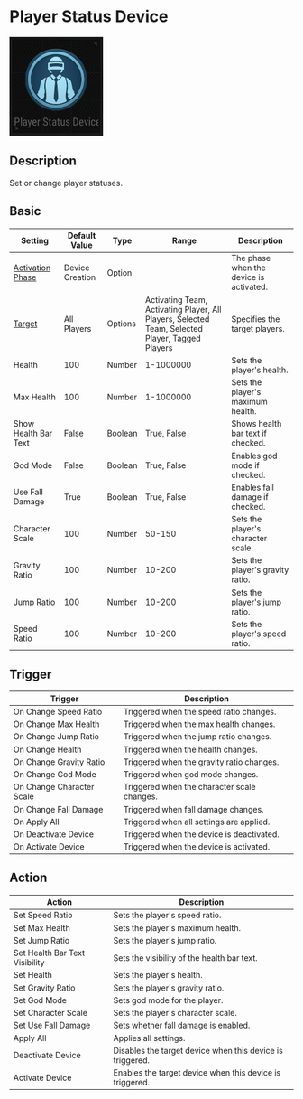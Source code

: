 # Player Status Device

![PlayerStatus Icon](../.images/DeviceIcons/Device_PlayerStatus.png)

## Description

Set or change player statuses.

## Basic

| Setting                                      | Default Value     | Type | Range | Description                                      |
|----------------------------------------------|-------------------|------|-------|--------------------------------------------------|
| [Activation Phase](../General/Common_Device_Settings.md#activation-phase) | Device Creation    | Option | | The phase when the device is activated.           |
| [Target](../General/Common_Device_Settings.md#target)                     | All Players        | Options | Activating Team, Activating Player, All Players, Selected Team, Selected Player, Tagged Players | Specifies the target players.                     |
| Health                                       | 100               | Number | 1-1000000 | Sets the player's health.                         |
| Max Health                                   | 100               | Number | 1-1000000 | Sets the player's maximum health.                 |
| Show Health Bar Text                         | False             | Boolean | True, False | Shows health bar text if checked.                 |
| God Mode                                     | False             | Boolean | True, False | Enables god mode if checked.                      |
| Use Fall Damage                              | True              | Boolean | True, False | Enables fall damage if checked.                   |
| Character Scale                              | 100               | Number | 50-150 | Sets the player's character scale.                |
| Gravity Ratio                                | 100               | Number | 10-200 | Sets the player's gravity ratio.                  |
| Jump Ratio                                   | 100               | Number | 10-200 | Sets the player's jump ratio.                     |
| Speed Ratio                                  | 100               | Number | 10-200 | Sets the player's speed ratio.                    |

## Trigger

| Trigger                        | Description                                                        |
|--------------------------------|--------------------------------------------------------------------|
| On Change Speed Ratio          | Triggered when the speed ratio changes.                             |
| On Change Max Health           | Triggered when the max health changes.                              |
| On Change Jump Ratio           | Triggered when the jump ratio changes.                              |
| On Change Health               | Triggered when the health changes.                                  |
| On Change Gravity Ratio        | Triggered when the gravity ratio changes.                           |
| On Change God Mode             | Triggered when god mode changes.                                    |
| On Change Character Scale      | Triggered when the character scale changes.                         |
| On Change Fall Damage          | Triggered when fall damage changes.                                 |
| On Apply All                   | Triggered when all settings are applied.                            |
| On Deactivate Device           | Triggered when the device is deactivated.                           |
| On Activate Device             | Triggered when the device is activated.                             |

## Action

| Action                        | Description                                                        |
|-------------------------------|--------------------------------------------------------------------|
| Set Speed Ratio                | Sets the player's speed ratio.                                      |
| Set Max Health                 | Sets the player's maximum health.                                   |
| Set Jump Ratio                 | Sets the player's jump ratio.                                       |
| Set Health Bar Text Visibility | Sets the visibility of the health bar text.                        |
| Set Health                     | Sets the player's health.                                           |
| Set Gravity Ratio              | Sets the player's gravity ratio.                                    |
| Set God Mode                   | Sets god mode for the player.                                       |
| Set Character Scale            | Sets the player's character scale.                                  |
| Set Use Fall Damage            | Sets whether fall damage is enabled.                                |
| Apply All                      | Applies all settings.                                               |
| Deactivate Device              | Disables the target device when this device is triggered.           |
| Activate Device                | Enables the target device when this device is triggered.            |
